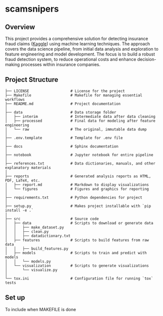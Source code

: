 # scamsnipers

## Overview 
This project provides a comprehensive solution for detecting insurance fraud claims ([Kaggle](https://www.kaggle.com/code/buntyshah/insurance-fraud-claims-detection)) using machine learning techniques. The approach covers the data science pipeline, from initial data analysis and exploration to feature engineering and model development. The focus is to build a robust fraud detection system, to reduce operational costs and enhance decision-making processes within insurance companies.

## Project Structure

```plaintext
├── LICENSE                   # License for the project
├── Makefile                  # Makefile for managing essential workflows
├── README.md                 # Project documentation
│
├── data                      # Data storage folder
│   ├── interim               # Intermediate data after data cleaning
│   ├── processed             # Final data for modeling after feature engineering
│   └── raw                   # The original, immutable data dump
│
├── .env.template             # Template for .env file
│
├── docs                      # Sphinx documentation
│
├── notebook                  # Jupyter notebook for entire pipeline
│
├── references.txt            # Data dictionaries, manuals, and other explanatory materials
│
├── reports                   # Generated analysis reports as HTML, PDF, LaTeX, etc.
│   ├── report.md             # Markdown to display visualizations
│   └── figures               # Figures and graphics for reporting
│
├── requirements.txt          # Python dependencies for project
│
├── setup.py                  # Makes project installable with `pip install -e .`
│
├── src                       # Source code
│   ├── data                  # Scripts to download or generate data
│   │   ├── make_dataset.py 
│   │   ├── clean.py 
│   │   ├── datadictionary.txt 
│   ├── features              # Scripts to build features from raw data
│   │   ├── build_features.py 
│   ├── models                # Scripts to train and predict with models
│   │   └── models.py 
│   └── visualization         # Scripts to generate visualizations
│       └── visualize.py
│
└── tox.ini                   # Configuration file for running `tox` tests
```
## Set up
To include when MAKEFILE is done